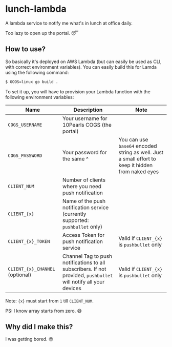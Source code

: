 # lunch-lambda
A lambda service to notify me what's in lunch at office daily.

Too lazy to open up the portal. :sleeping:

## How to use?
So basically it's deployed on AWS Lambda (but can easily be used as CLI, with
correct environment variables). You can easily build this for Lamda using the
following command:

```bash
$ GOOS=linux go build .
```

To set it up, you will have to provision your Lambda function with the
following environment variables:

Name | Description | Note
-|-|-
`COGS_USERNAME` | Your username for 10Pearls COGS (the portal)
`COGS_PASSWORD` | Your password for the same ^ | You can use `base64` encoded string as well. Just a small effort to keep it hidden from naked eyes
`CLIENT_NUM` | Number of clients where you need push notification
`CLIENT_{x}` | Name of the push notification service (currently supported: `pushbullet` only)
`CLIENT_{x}_TOKEN` | Access Token for push notification service | Valid if `CLIENT_{x}` is `pushbullet` only
`CLIENT_{x}_CHANNEL` (optional) | Channel Tag to push notifications to all subscribers. If not provided, `pushbullet` will notify all your devices | Valid if `CLIENT_{x}` is `pushbullet` only

Note: `{x}` must start from `1` till `CLIENT_NUM`.

PS: I know array starts from zero. :sweat_smile:

## Why did I make this?
I was getting bored. :neutral_face:

